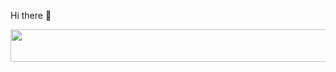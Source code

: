 Hi there 👋

<img src="https://vercel-spotify-fedspzj8y-flexx97.vercel.app/api/now-playing" width="540" height="52">
